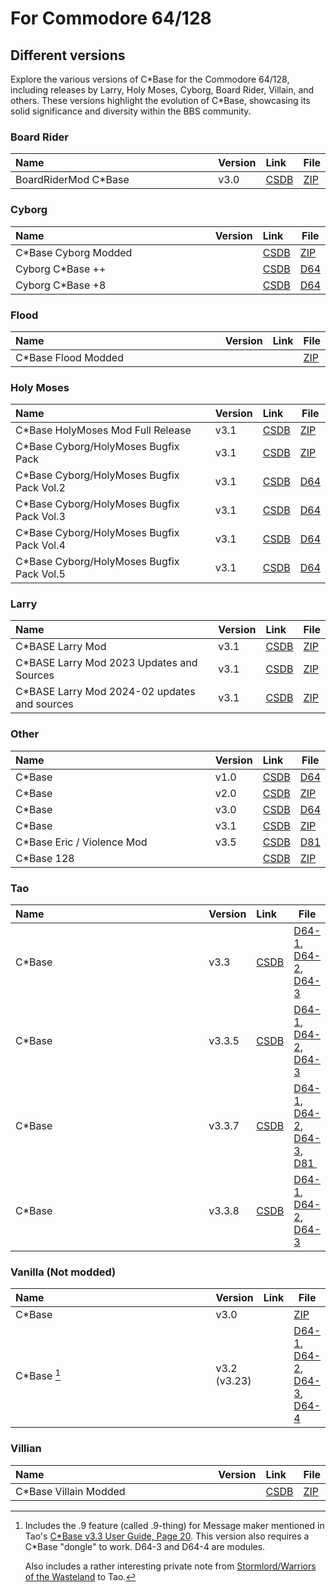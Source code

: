 <style>
    table th:first-of-type {
        width: 100%;
    }
    table th:nth-of-type(2) {
        width: 100%;
    }
    table th:nth-of-type(3) {
        width: 100%;
    }
    table th:nth-of-type(4) {
        width: 100%;
    }
</style>

# For Commodore 64/128

## Different versions
Explore the various versions of C\*Base for the Commodore 64/128, including releases by Larry, Holy Moses, Cyborg, Board Rider, Villain, and others. These versions highlight the evolution of C\*Base, showcasing its solid significance and diversity within the BBS community.

### Board Rider
| Name                  | Version | Link                                       | File                                             |
| :-------------------- | :------ | :----------------------------------------- | ------------------------------------------------ |
| BoardRiderMod C\*Base | v3.0    | [CSDB](https://csdb.dk/release/?id=124624) | [ZIP](for-commodore64-128/Surf%20Shop%20BBS.zip) |

### Cyborg
| Name                  | Version | Link                                       | File                                         |
| :-------------------- | :------ | :----------------------------------------- | -------------------------------------------- |
| C\*Base Cyborg Modded |         | [CSDB](https://csdb.dk/release/?id=31028)  | [ZIP](for-commodore64-128/Cyborg_C-Base.zip) |
| Cyborg C\*Base ++     |         | [CSDB](https://csdb.dk/release/?id=162814) | [D64](for-commodore64-128/cyborg++.d64)      |
| Cyborg C\*Base +8     |         | [CSDB](https://csdb.dk/release/?id=165099) | [D64](for-commodore64-128/cyborg+.d64)       |

### Flood
| Name                 | Version | Link | File                                            |
| :------------------- | :------ | :--- | ----------------------------------------------- |
| C\*Base Flood Modded |         |      | [ZIP](for-commodore64-128/C-Base_Flood_Mod.zip) |

### Holy Moses
| Name                                       | Version | Link                                       | File                                          |
| :----------------------------------------- | :------ | :----------------------------------------- | --------------------------------------------- |
| C\*Base HolyMoses Mod Full Release         | v3.1    | [CSDB](https://csdb.dk/release/?id=169998) | [ZIP](for-commodore64-128/cbase31hm[r].zip)   |
| C\*Base Cyborg/HolyMoses Bugfix Pack       | v3.1    | [CSDB](https://csdb.dk/release/?id=167278) | [ZIP](for-commodore64-128/cb31hmbugfix.zip)   |
| C\*Base Cyborg/HolyMoses Bugfix Pack Vol.2 | v3.1    | [CSDB](https://csdb.dk/release/?id=167337) | [D64](for-commodore64-128/cb31bugfixvol2.d64) |
| C\*Base Cyborg/HolyMoses Bugfix Pack Vol.3 | v3.1    | [CSDB](https://csdb.dk/release/?id=171648) | [D64](for-commodore64-128/cb31bugfixvol3.d64) |
| C\*Base Cyborg/HolyMoses Bugfix Pack Vol.4 | v3.1    | [CSDB](https://csdb.dk/release/?id=174805) | [D64](for-commodore64-128/cb31bugfixvol4.d64) |
| C\*Base Cyborg/HolyMoses Bugfix Pack Vol.5 | v3.1    | [CSDB](https://csdb.dk/release/?id=187125) | [D64](for-commodore64-128/cb31bugfixvol5.d64) |

### Larry
| Name                                          | Version | Link                                       | File                                                         |
| :-------------------------------------------- | :------ | :----------------------------------------- | ------------------------------------------------------------ |
| C\*BASE Larry Mod                             | v3.1    | [CSDB](https://csdb.dk/release/?id=212357) | [ZIP](for-commodore64-128/cbase-larrymod.zip)                |
| C\*BASE Larry Mod 2023 Updates and Sources    | v3.1    | [CSDB](https://csdb.dk/release/?id=238025) | [ZIP](for-commodore64-128/cbaselarmod2023.zip)               |
| C\*BASE Larry Mod 2024-02 updates and sources | v3.1    | [CSDB](https://csdb.dk/release/?id=239293) | [ZIP](for-commodore64-128/cbase_larrymod_update_rainbow.zip) |

### Other
| Name                        | Version | Link                                       | File                                                              |
| :-------------------------- | :------ | :----------------------------------------- | ----------------------------------------------------------------- |
| C\*Base                     | v1.0    | [CSDB](https://csdb.dk/release/?id=191303) | [D64](for-commodore64-128/C-Base-1.0_Mirage_100%_09.May.1989.d64) |
| C\*Base                     | v2.0    | [CSDB](https://csdb.dk/release/?id=126152) | [ZIP](for-commodore64-128/c-base%202.zip)                         |
| C\*Base                     | v3.0    | [CSDB](https://csdb.dk/release/?id=216558) | [D64](for-commodore64-128/C-Base_BBS_v3.0_ALT-PHURY.d64)          |
| C\*Base                     | v3.1    | [CSDB](https://csdb.dk/release/?id=31029)  | [ZIP](for-commodore64-128/C-Base_3.1_Phury.zip)                   |
| C\*Base Eric / Violence Mod | v3.5    | [CSDB](https://csdb.dk/release/?id=175350) | [D81](for-commodore64-128/e-boyzmod.d81)                          |
| C\*Base 128                 |         | [CSDB](https://csdb.dk/release/?id=234618) | [ZIP](for-commodore64-128/cbase128.zip)                           |

### Tao
| Name   | Version | Link                                       | File                                                                                                                                                                                                                          |
| :----- | :------ | :----------------------------------------- | ----------------------------------------------------------------------------------------------------------------------------------------------------------------------------------------------------------------------------- |
| C*Base | v3.3    | [CSDB](https://csdb.dk/release/?id=45545)  | [D64-1](for-commodore64-128/tao-3.3/cbase_side1.d64), [D64-2](for-commodore64-128/tao-3.3/cbase_side2.d64), [D64-3](for-commodore64-128/tao-3.3/cbase_side3.d64)                                                              |
| C*Base | v3.3.5  | [CSDB](https://csdb.dk/release/?id=55798)  | [D64-1](for-commodore64-128/tao-3.3.5/cbase_side1.d64), [D64-2](for-commodore64-128/tao-3.3.5/cbase_side2.d64), [D64-3](for-commodore64-128/tao-3.3.5/cbase_side3.d64)                                                        |
| C*Base | v3.3.7  | [CSDB](https://csdb.dk/release/?id=121416) | [D64-1](for-commodore64-128/tao-3.3.7/cbase_side1.d64), [D64-2](for-commodore64-128/tao-3.3.7/cbase_side2.d64), [D64-3](for-commodore64-128/tao-3.3.7/cbase_side3.d64), [D81 ](for-commodore64-128/tao-3.3.7/cbase_3_3_7.d81) |
| C*Base | v3.3.8  | [CSDB](https://csdb.dk/release/?id=150178) | [D64-1](for-commodore64-128/tao-3.3.8/cbase_side1.d64), [D64-2](for-commodore64-128/tao-3.3.8/cbase_side2.d64), [D64-3](for-commodore64-128/tao-3.3.8/cbase_side3.d64)                                                        |

### Vanilla (Not modded)
| Name         | Version      | Link | File                                                                                                                                                                   |
| :----------- | :----------- | :--- | ---------------------------------------------------------------------------------------------------------------------------------------------------------------------- |
| C\*Base      | v3.0         |      | [ZIP](for-commodore64-128/C-Base_v3.0_Vanilla.zip)                                                                                                                     |
| C\*Base [^1] | v3.2 (v3.23) |      | [D64-1](for-commodore64-128/cbv32d1.d64), [D64-2](for-commodore64-128/cbv32d2.d64), [D64-3](for-commodore64-128/cbv32m1.d64), [D64-4](for-commodore64-128/cbv32m2.d64) |

### Villian
| Name                   | Version | Link                                      | File                                             |
| :--------------------- | :------ | :---------------------------------------- | ------------------------------------------------ |
| C\*Base Villain Modded |         | [CSDB](https://csdb.dk/release/?id=25223) | [ZIP](for-commodore64-128/CBASE_Villian_Mod.zip) |

[^1]:
    Includes the .9 feature (called .9-thing) for Message maker mentioned in Tao's [C\*Base v3.3 User Guide, Page 20](manuals/CBase_v3.3_User_Guide.pdf#page=22). This version also requires a C\*Base "dongle" to work. D64-3 and D64-4 are modules.
    
    Also includes a rather interesting private note from [Stormlord/Warriors of the Wasteland](https://csdb.dk/scener/?id=973) to Tao.